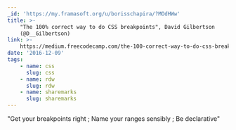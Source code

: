 ```yaml
---
_id: 'https://my.framasoft.org/u/borisschapira/?MOdHWw'
title: >-
    "The 100% correct way to do CSS breakpoints", David Gilbertson
    (@D__Gilbertson)
link: >-
    https://medium.freecodecamp.com/the-100-correct-way-to-do-css-breakpoints-88d6a5ba1862#.h6olttj73
date: '2016-12-09'
tags:
    - name: css
      slug: css
    - name: rdw
      slug: rdw
    - name: sharemarks
      slug: sharemarks
---
```


<div class="markdown"><p>&quot;Get your breakpoints right ; Name your ranges sensibly ; Be declarative&quot;
</p></div>
